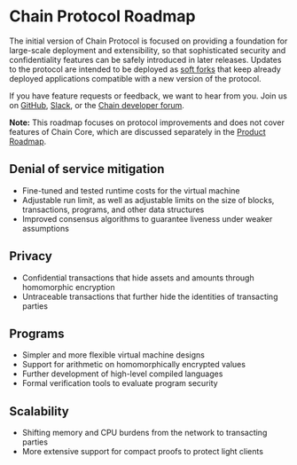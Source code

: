 # Chain Protocol Roadmap

The initial version of Chain Protocol is focused on providing a foundation for large-scale deployment and extensibility, so that sophisticated security and confidentiality features can be safely introduced in later releases. Updates to the protocol are intended to be deployed as [soft forks](blockchain-extensibility.md) that keep already deployed applications compatible with a new version of the protocol.

If you have feature requests or feedback, we want to hear from you. Join us on [GitHub](https://github.com/chain), [Slack](https://slack.chain.com), or the [Chain developer forum](https://support.chain.com).

**Note:** This roadmap focuses on protocol improvements and does not cover features of Chain Core, which are discussed separately in the [Product Roadmap](../../core/reference/product-roadmap.md).

## Denial of service mitigation

* Fine-tuned and tested runtime costs for the virtual machine
* Adjustable run limit, as well as adjustable limits on the size of blocks, transactions, programs, and other data structures
* Improved consensus algorithms to guarantee liveness under weaker assumptions

## Privacy

* Confidential transactions that hide assets and amounts through homomorphic encryption
* Untraceable transactions that further hide the identities of transacting parties

## Programs

* Simpler and more flexible virtual machine designs
* Support for arithmetic on homomorphically encrypted values
* Further development of high-level compiled languages
* Formal verification tools to evaluate program security

## Scalability

* Shifting memory and CPU burdens from the network to transacting parties
* More extensive support for compact proofs to protect light clients